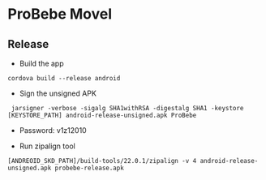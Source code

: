 # ProBebe Movel

## Release

- Build the app

`cordova build --release android`

- Sign the unsigned APK

` jarsigner -verbose -sigalg SHA1withRSA -digestalg SHA1 -keystore [KEYSTORE_PATH] android-release-unsigned.apk ProBebe`

- Password: v1z12010

- Run zipalign tool

`[ANDREOID_SKD_PATH]/build-tools/22.0.1/zipalign -v 4 android-release-unsigned.apk probebe-release.apk`
